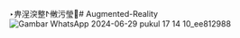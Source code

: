 ‣畁浧湥整ⵤ敒污瑩੹# Augmented-Reality
![Gambar WhatsApp 2024-06-29 pukul 17 14 10_ee812988](https://github.com/pratamabynn/Augmented-Reality-Testing/assets/111479269/44160c2f-085d-40c0-bcb4-512d72f7b98b)
